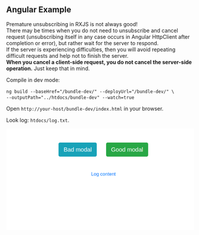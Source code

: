 
## Angular Example

Premature unsubscribing in RXJS is not always good!  
There may be times when you do not need to unsubscribe and cancel request (unsubscribing itself in any case occurs in Angular HttpClient after completion or error), but rather wait for the server to respond.  
If the server is experiencing difficulties, then you will avoid repeating difficult requests and help not to finish the server.  
**When you cancel a client-side request, you do not cancel the server-side operation.** Just keep that in mind.

Compile in dev mode:
~~~
ng build --baseHref="/bundle-dev/" --deployUrl="/bundle-dev/" \
--outputPath="../htdocs/bundle-dev" --watch=true
~~~

Open ``http://your-host/bundle-dev/index.html`` in your browser.

Look log: ``htdocs/log.txt``.

![Angular Example - screenshot #1](https://github.com/andchir/test-angular-app/blob/master/screenshots/screenshot001.png?raw=true "Angular Example - screenshot #1")
